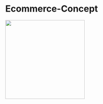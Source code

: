 # Ecommerce-Concept

<img src="https://user-images.githubusercontent.com/95617906/207954217-2cdc3d34-8b60-49e8-99fe-e6dc60323c42.gif" width="250" /> 


